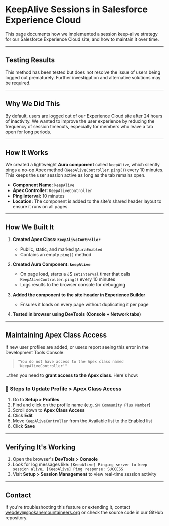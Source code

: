 # KeepAlive Sessions in Salesforce Experience Cloud

This page documents how we implemented a session keep-alive strategy for our Salesforce Experience Cloud site, and how to maintain it over time.

---

## Testing Results

This method has been tested but does not resolve the issue of users being logged out prematurely. Further investigation and alternative solutions may be required.

---

## Why We Did This

By default, users are logged out of our Experience Cloud site after 24 hours of inactivity. We wanted to improve the user experience by reducing the frequency of session timeouts, especially for members who leave a tab open for long periods.

---

## How It Works

We created a lightweight **Aura component** called `keepAlive`, which silently pings a no-op Apex method (`KeepAliveController.ping()`) every 10 minutes. This keeps the user session active as long as the tab remains open.

- **Component Name:** `keepAlive`
- **Apex Controller:** `KeepAliveController`
- **Ping Interval:** 10 minutes
- **Location:** The component is added to the site's shared header layout to ensure it runs on all pages.

---

## How We Built It

1. **Created Apex Class: `KeepAliveController`**
    - Public, static, and marked `@AuraEnabled`
    - Contains an empty `ping()` method

2. **Created Aura Component: `keepAlive`**
    - On page load, starts a JS `setInterval` timer that calls `KeepAliveController.ping()` every 10 minutes
    - Logs results to the browser console for debugging

3. **Added the component to the site header in Experience Builder**
    - Ensures it loads on every page without duplicating it per page

4. **Tested in browser using DevTools (Console + Network tabs)**

---

## Maintaining Apex Class Access

If new user profiles are added, or users report seeing this error in the Development Tools Console:

> `"You do not have access to the Apex class named 'KeepAliveController'"`

…then you need to **grant access to the Apex class**. Here's how:

### 🔧 Steps to Update Profile > Apex Class Access

1. Go to **Setup > Profiles**
2. Find and click on the profile name (e.g. `SM Community Plus Member`)
3. Scroll down to **Apex Class Access**
4. Click **Edit**
5. Move `KeepAliveController` from the Available list to the Enabled list
6. Click **Save**

---

## Verifying It's Working

1. Open the browser's **DevTools > Console**
2. Look for log messages like: `[KeepAlive] Pinging server to keep session alive… [KeepAlive] Ping response: SUCCESS`
3. Visit **Setup > Session Management** to view real-time session activity

---

## Contact

If you're troubleshooting this feature or extending it, contact [webdev@spokanemountaineers.org](mailto:webdev@spokanemountaineers.org) or check the source code in our GitHub repository.
